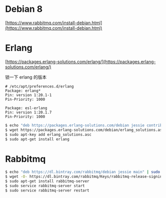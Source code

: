 Debian 8
==

[https://www.rabbitmq.com/install-debian.html](https://www.rabbitmq.com/install-debian.html)

Erlang
==

[https://packages.erlang-solutions.com/erlang/](https://packages.erlang-solutions.com/erlang/)

锁一下 erlang 的版本

```
# /etc/apt/preferences.d/erlang
Package: erlang*
Pin: version 1:20.1-1
Pin-Priority: 1000

Package: esl-erlang
Pin: version 1:20.1.7
Pin-Priority: 1000
```

```bash
$ echo "deb https://packages.erlang-solutions.com/debian jessie contrib" > /etc/apt/sources.list.d/erlang.list
$ wget https://packages.erlang-solutions.com/debian/erlang_solutions.asc
$ sudo apt-key add erlang_solutions.asc
$ sudo apt-get install erlang
```

Rabbitmq
==

```bash
$ echo "deb https://dl.bintray.com/rabbitmq/debian jessie main" | sudo tee /etc/apt/sources.list.d/bintray.rabbitmq.list
$ wget -O- https://dl.bintray.com/rabbitmq/Keys/rabbitmq-release-signing-key.asc | sudo apt-key add -
$ sudo apt-get install rabbitmq-server
$ sudo service rabbitmq-server start
$ sudo service rabbitmq-server restart
```
